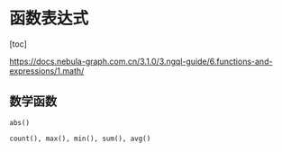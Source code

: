 # 函数表达式

[toc]

<https://docs.nebula-graph.com.cn/3.1.0/3.ngql-guide/6.functions-and-expressions/1.math/>

## 数学函数

```text
abs()

count(), max(), min(), sum(), avg()

```
